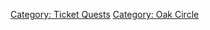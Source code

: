[Category: Ticket Quests](Category:_Ticket_Quests "wikilink") [Category:
Oak Circle](Category:_Oak_Circle "wikilink")

